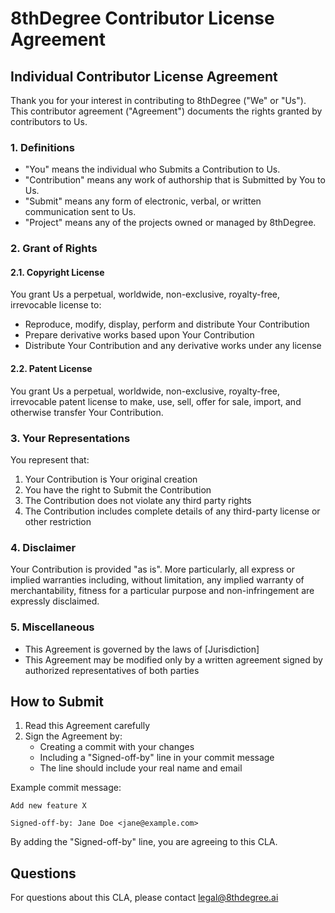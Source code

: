 # 8thDegree Contributor License Agreement

## Individual Contributor License Agreement

Thank you for your interest in contributing to 8thDegree ("We" or "Us"). This contributor agreement ("Agreement") documents the rights granted by contributors to Us.

### 1. Definitions
- "You" means the individual who Submits a Contribution to Us.
- "Contribution" means any work of authorship that is Submitted by You to Us.
- "Submit" means any form of electronic, verbal, or written communication sent to Us.
- "Project" means any of the projects owned or managed by 8thDegree.

### 2. Grant of Rights

#### 2.1. Copyright License
You grant Us a perpetual, worldwide, non-exclusive, royalty-free, irrevocable license to:
- Reproduce, modify, display, perform and distribute Your Contribution
- Prepare derivative works based upon Your Contribution
- Distribute Your Contribution and any derivative works under any license

#### 2.2. Patent License
You grant Us a perpetual, worldwide, non-exclusive, royalty-free, irrevocable patent license to make, use, sell, offer for sale, import, and otherwise transfer Your Contribution.

### 3. Your Representations

You represent that:
1. Your Contribution is Your original creation
2. You have the right to Submit the Contribution
3. The Contribution does not violate any third party rights
4. The Contribution includes complete details of any third-party license or other restriction

### 4. Disclaimer
Your Contribution is provided "as is". More particularly, all express or implied warranties including, without limitation, any implied warranty of merchantability, fitness for a particular purpose and non-infringement are expressly disclaimed.

### 5. Miscellaneous
- This Agreement is governed by the laws of [Jurisdiction]
- This Agreement may be modified only by a written agreement signed by authorized representatives of both parties

## How to Submit

1. Read this Agreement carefully
2. Sign the Agreement by:
   - Creating a commit with your changes
   - Including a "Signed-off-by" line in your commit message
   - The line should include your real name and email

Example commit message:
```
Add new feature X

Signed-off-by: Jane Doe <jane@example.com>
```

By adding the "Signed-off-by" line, you are agreeing to this CLA.

## Questions
For questions about this CLA, please contact legal@8thdegree.ai 